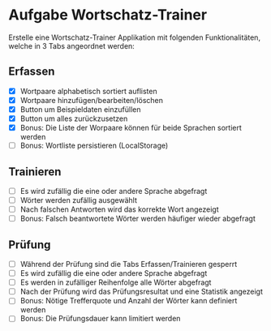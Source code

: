 # Aufgabe Wortschatz-Trainer
Erstelle eine Wortschatz-Trainer Applikation mit folgenden Funktionalitäten, welche in 3 Tabs angeordnet werden:

## Erfassen
- [x] Wortpaare alphabetisch sortiert auflisten
- [x] Wortpaare hinzufügen/bearbeiten/löschen
- [x] Button um Beispieldaten einzufüllen
- [x] Button um alles zurückzusetzen
- [x] Bonus: Die Liste der Worpaare können für beide Sprachen sortiert werden
- [ ] Bonus: Wortliste persistieren (LocalStorage)

## Trainieren
- [ ] Es wird zufällig die eine oder andere Sprache abgefragt
- [ ] Wörter werden zufällig ausgewählt
- [ ] Nach falschen Antworten wird das korrekte Wort angezeigt
- [ ] Bonus: Falsch beantwortete Wörter werden häufiger wieder abgefragt

## Prüfung
- [ ] Während der Prüfung sind die Tabs Erfassen/Trainieren gesperrt
- [ ] Es wird zufällig die eine oder andere Sprache abgefragt
- [ ] Es werden in zufälliger Reihenfolge alle Wörter abgefragt
- [ ] Nach der Prüfung wird das Prüfungsresultat und eine Statistik angezeigt
- [ ] Bonus: Nötige Trefferquote und Anzahl der Wörter kann definiert werden
- [ ] Bonus: Die Prüfungsdauer kann limitiert werden
